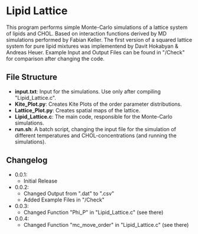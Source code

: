 Lipid Lattice
==============================

This program performs simple Monte-Carlo simulations of a lattice system of lipids and CHOL.
Based on interaction functions derived by MD simulations performed by Fabian Keller.
The first version of a squared lattice system for pure lipid mixtures was implementend by Davit Hokabyan & Andreas Heuer.
Example Input and Output Files can be found in "/Check" for comparison after changing the code.

File Structure
-------------------------------
* **input.txt**: Input for the simulations. Use only after compiling "Lipid_Lattice.c".
* **Kite_Plot.py**: Creates Kite Plots of the order parameter distributions.
* **Lattice_Plot.py**: Creates spatial maps of the lattice.
* **Lipid_Lattice.c**: The main code, responsible for the Monte-Carlo simulations.
* **run.sh**: A batch script, changing the input file for the simulation of different temperatures and CHOL-concentrations (and running the simulations).

Changelog
-------------------------------
* 0.0.1: 
   * Initial Release
* 0.0.2: 
   * Changed Output from ".dat" to ".csv"
   * Added Example Files in "/Check"
* 0.0.3:
   * Changed Function "Phi_P" in "Lipid_Lattice.c" (see there)
* 0.0.4:
   * Changed Function "mc_move_order" in "Lipid_Lattice.c" (see there)
